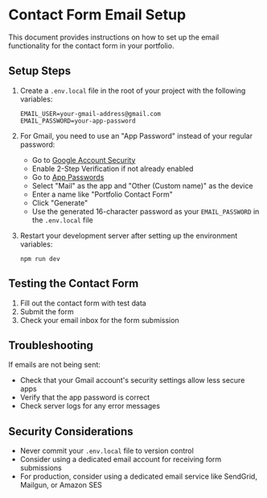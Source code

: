 # Contact Form Email Setup

This document provides instructions on how to set up the email functionality for the contact form in your portfolio.

## Setup Steps

1. Create a `.env.local` file in the root of your project with the following variables:
   ```
   EMAIL_USER=your-gmail-address@gmail.com
   EMAIL_PASSWORD=your-app-password
   ```

2. For Gmail, you need to use an "App Password" instead of your regular password:
   - Go to [Google Account Security](https://myaccount.google.com/security)
   - Enable 2-Step Verification if not already enabled
   - Go to [App Passwords](https://myaccount.google.com/apppasswords)
   - Select "Mail" as the app and "Other (Custom name)" as the device
   - Enter a name like "Portfolio Contact Form"
   - Click "Generate"
   - Use the generated 16-character password as your `EMAIL_PASSWORD` in the `.env.local` file

3. Restart your development server after setting up the environment variables:
   ```
   npm run dev
   ```

## Testing the Contact Form

1. Fill out the contact form with test data
2. Submit the form
3. Check your email inbox for the form submission

## Troubleshooting

If emails are not being sent:
- Check that your Gmail account's security settings allow less secure apps
- Verify that the app password is correct
- Check server logs for any error messages

## Security Considerations

- Never commit your `.env.local` file to version control
- Consider using a dedicated email account for receiving form submissions
- For production, consider using a dedicated email service like SendGrid, Mailgun, or Amazon SES 